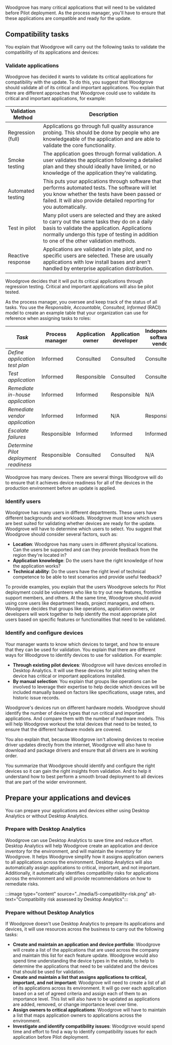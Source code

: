 
Woodgrove has many critical applications that will need to be validated before Pilot deployment.  As the process manager, you'll have to ensure that these applications are compatible and ready for the update.

## Compatibility tasks

You explain that Woodgrove will carry out the following tasks to validate the compatibility of its applications and devices:

### Validate applications

Woodgrove has decided it wants to validate its critical applications for compatibility with the update. To do this, you suggest that Woodgrove should validate all of its critical and important applications.  You explain that there are different approaches that Woodgrove could use to validate its critical and important applications, for example:

|Validation Method  |Description  |
|---------|---------|
|Regression (full)|Applications go through full quality assurance probing. This should be done by people who are knowledgeable of the application and are able to validate the core functionality.|
|Smoke testing|The application goes through formal validation. A user validates the application following a detailed plan and they should ideally have limited, or no knowledge of the application they're validating.|
|Automated testing |This puts your applications through software that performs automated tests. The software will let you know whether the tests have been passed or failed. It will also provide detailed reporting for you automatically.|
|Test in pilot|Many pilot users are selected and they are asked to carry out the same tasks they do on a daily basis to validate the application. Applications normally undergo this type of testing in addition to one of the other validation methods.|
|Reactive response |Applications are validated in late pilot, and no specific users are selected. These are usually applications with low install bases and aren't handled by enterprise application distribution.|

Woodgrove decides that it will put its critical applications through regression testing. Critical and important applications will also be pilot tested.

As the process manager, you oversee and keep track of the status of all tasks. You use the *Responsible, Accountable, Consulted, Informed* (RACI) model to create an example table that your organization can use for reference when assigning tasks to roles:

|*Task*  |Process manager  |Application owner  |Application developer  |Independent software vendor|End-user computing|Operations|
|---------|---------|---------|---------|---------|---------|---------|
|*Define application test plan*|Informed|Consulted|Consulted|Consulted|Responsible|Consulted|
|*Test application*|Informed|Responsible|Consulted|Consulted|Informed|Informed|
|*Remediate in-house application*|Informed|Informed|Responsible|N/A|Informed|Informed|
|*Remediate vendor application*|Informed|Informed|N/A|Responsible|Informed|Informed|
|*Escalate failures*|Responsible|Informed|Informed|Informed|Informed|Informed|
|*Determine Pilot deployment readiness*|Responsible|Consulted|Consulted|N/A|Consulted|Consulted|

Woodgrove has many devices. There are several things Woodgrove will do to ensure that it achieves device readiness for all of the devices in the production environment before an update is applied.

### Identify users

Woodgrove has many users in different departments. These users have different backgrounds and workloads. Woodgrove must know which users are best suited for validating whether devices are ready for the update.  Woodgrove will have to determine which users to select. You suggest that Woodgrove should consider several factors, such as:

- **Location**: Woodgrove has many users in different physical locations. Can the users be supported and can they provide feedback from the region they're located in?
- **Application knowledge**: Do the users have the right knowledge of how the application works?
- **Technical ability**: Do the users have the right level of technical competence to be able to test scenarios and provide useful feedback?

To provide examples, you explain that the users Woodgrove selects for Pilot deployment could be volunteers who like to try out new features, frontline support members, and others. At the same time, Woodgrove should avoid using core users like department heads, project managers, and others.  Woodgrove decides that groups like operations, application owners, or developers will work together to help identify the most appropriate pilot users based on specific features or functionalities that need to be validated.

### Identify and configure devices

Your manager wants to know which devices to target, and how to ensure that they can be used for validation. You explain that there are different ways for Woodgrove to identify devices to use for validation. For example:

- **Through existing pilot devices**: Woodgrove will have devices enrolled in Desktop Analytics. It will use these devices for pilot testing when the device has critical or important applications installed.
- **By manual selection**: You explain that groups like operations can be involved to leverage their expertise to help decide which devices will be included manually based on factors like specifications, usage rates, and historic issue records.  

Woodgrove's devices run on different hardware models. Woodgrove should identify the number of device types that run critical and important applications. And compare them with the number of hardware models. This will help Woodgrove workout the total devices that need to be tested, to ensure that the different hardware models are covered.

You also explain that, because Woodgrove isn't allowing devices to receive driver updates directly from the internet, Woodgrove will also have to download and package drivers and ensure that all drivers are in working order.

You summarize that Woodgrove should identify and configure the right devices so it can gain the right insights from validation.  And to help it understand how to best perform a smooth broad deployment to all devices that are part of the wider environment.

## Prepare your applications and devices

You can prepare your applications and devices either using Desktop Analytics or without Desktop Analytics.

### Prepare with Desktop Analytics

Woodgrove can use Desktop Analytics to save time and reduce effort.  Desktop Analytics will help Woodgrove create an application and device inventory for the environment, and will maintain the inventory for Woodgrove. It helps Woodgrove simplify how it assigns application owners to all applications across the environment. Desktop Analytics will also automatically assign applications to critical, important, and not important. Additionally, it automatically identifies compatibility risks for applications across the environment and will provide recommendations on how to remediate risks.

:::image type="content" source="../media/5-compatibility-risk.png" alt-text="Compatibility risk assessed by Desktop Analytics":::

### Prepare without Desktop Analytics

If Woodgrove doesn't use Desktop Analytics to prepare its applications and devices, it will use resources across the business to carry out the following tasks:

- **Create and maintain an application and device portfolio**: Woodgrove will create a list of the applications that are used across the company and maintain this list for each feature update. Woodgrove would also spend time understanding the device types in the estate, to help to determine the applications that need to be validated and the devices that should be used for validation. 
- **Create and maintain a list that assigns applications to critical, important, and not important**: Woodgrove will need to create a list of all of its applications across its environment. It will go over each application based on a set of agreed criteria and assign each of them to an importance level. This list will also have to be updated as applications are added, removed, or change importance level over time.
- **Assign owners to critical applications**: Woodgrove will have to maintain a list that maps application owners to applications across the environment.
- **Investigate and identify compatibility issues**: Woodgrove would spend time and effort to find a way to identify compatibility issues for each application before Pilot deployment.

